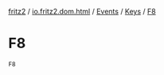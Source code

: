 [fritz2](../../../index.md) / [io.fritz2.dom.html](../../index.md) / [Events](../index.md) / [Keys](index.md) / [F8](./-f8.md)

# F8

`F8`